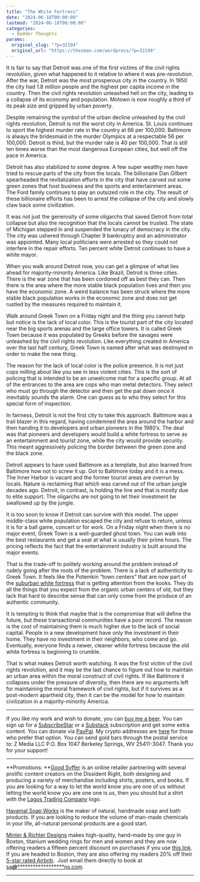 ```yaml
---
title: "The White Fortress"
date: "2024-06-18T00:00:00"
lastmod: "2024-06-18T00:00:00"
categories:
  - Badder Thoughts
params:
  original_slug: "?p=32194"
  original_url: "https://thezman.com/wordpress/?p=32194"
---
```


It is fair to say that Detroit was one of the first victims of the civil
rights revolution, given what happened to it relative to where it was
pre-revolution. After the war, Detroit was the most prosperous city in
the country. In 1950 the city had 1.8 million people and the highest per
capita income in the country. Then the civil rights revolution unleashed
hell on the city, leading to a collapse of its economy and population.
Motown is now roughly a third of its peak size and gripped by urban
poverty.

Despite remaining the symbol of the urban decline unleashed by the civil
rights revolution, Detroit is not the worst city in America. St. Louis
continues to sport the highest murder rate in the country at 66 per
100,000. Baltimore is always the bridesmaid in the murder Olympics at a
respectable 56 per 100,000. Detroit is third, but the murder rate is 40
per 100,000. That is still ten times worse than the most dangerous
European cities, but well off the pace in America.

Detroit has also stabilized to some degree. A few super wealthy men have
tried to rescue parts of the city from the locals. The billionaire Dan
Gilbert spearheaded the revitalization efforts in the city that have
carved out some green zones that host business and the sports and
entertainment areas. The Ford family continues to play an outsized role
in the city. The result of these billionaire efforts has been to arrest
the collapse of the city and slowly claw back some civilization.

It was not just the generosity of some oligarchs that saved Detroit from
total collapse but also the recognition that the locals cannot be
trusted. The state of Michigan stepped in and suspended the lunacy of
democracy in the city. The city was ushered through Chapter 9 bankruptcy
and an administrator was appointed. Many local politicians were arrested
so they could not interfere in the repair efforts. Ten percent white
Detroit continues to have a white mayor.

When you walk around Detroit now, you can get a glimpse of what lies
ahead for majority-minority America. Like Brazil, Detroit is three
cities. There is the war zone that has been cordoned off as best they
can. Then there is the area where the more stable black population lives
and then you have the economic zone. A weird balance has been struck
where the more stable black population works in the economic zone and
does not get rustled by the measures required to maintain it.

Walk around Greek Town on a Friday night and the thing you cannot help
but notice is the lack of local color. This is the tourist part of the
city located near the big sports arenas and the large office towers. It
is called Greek Town because it was populated by Greeks before the
savages were unleashed by the civil rights revolution. Like everything
created in America over the last half century, Greek Town is named after
what was destroyed in order to make the new thing.

The reason for the lack of local color is the police presence. It is not
just cops milling about like you see in less violent cities. This is the
sort of policing that is intended to be an unwelcome mat for a specific
group. At all of the entrances to the area are cops who man metal
detectors. They select who must go through the detector and then get the
pat down once it inevitably sounds the alarm. One can guess as to who
they select for this special form of inspection.

In fairness, Detroit is not the first city to take this approach.
Baltimore was a trail blazer in this regard, having condemned the area
around the harbor and then handing it to developers and urban pioneers
in the 1980’s. The deal was that pioneers and developers would build a
white fortress to serve as an entertainment and tourist zone, while the
city would provide security. This meant aggressively policing the border
between the green zone and the black zone.

Detroit appears to have used Baltimore as a template, but also learned
from Baltimore how not to screw it up. Got to Baltimore today and it is
a mess. The Inner Harbor is vacant and the former tourist areas are
overrun by locals. Nature is reclaiming that which was carved out of the
urban jungle decades ago. Detroit, in contrast, is holding the line and
that is mostly due to elite support. The oligarchs are not going to let
their investment be swallowed up by the jungle.

It is too soon to know if Detroit can survive with this model. The upper
middle-class white population escaped the city and refuse to return,
unless it is for a ball game, concert or for work. On a Friday night
when there is no major event, Greek Town is a well-guarded ghost town.
You can walk into the best restaurants and get a seat at what is usually
their prime hours. The pricing reflects the fact that the entertainment
industry is built around the major events.

That is the trade-off to politely working around the problem instead of
rudely going after the roots of the problem. There is a lack of
authenticity to Greek Town. It feels like the Potemkin “town centers”
that are now part of the [suburban white
fortress](https://www.dailymail.co.uk/news/article-13498083/white-fortress-cities-american-south-wealthy-segregated-communities.html#:~:text=Next-,Why%20'white%20fortress'%20cities%20are%20rising%20up%20across%20the%20South,breakaway%20from%20poorer%20black%20neighborhoods&text=Exclusive%20majority%2Dwhite%20cities%20are,bid%20to%20conserve%20their%20resources.)
that is getting attention from the kooks. They do all the things that
you expect from the organic urban centers of old, but they lack that
hard to describe sense that can only come from the produce of an
authentic community.

It is tempting to think that maybe that is the compromise that will
define the future, but these transactional communities have a poor
record. The reason is the cost of maintaining them is much higher due to
the lack of social capital. People in a new development have only the
investment in their home. They have no investment in their neighbors,
who come and go. Eventually, everyone finds a newer, cleaner white
fortress because the old white fortress is beginning to crumble.

That is what makes Detroit worth watching. It was the first victim of
the civil rights revolution, and it may be the last chance to figure out
how to maintain an urban area within the moral construct of civil
rights. If like Baltimore it collapses under the pressure of diversity,
then there are no arguments left for maintaining the moral framework of
civil rights, but if it survives as a post-modern apartheid city, then
it can be the model for how to maintain civilization in a
majority-minority America.

------------------------------------------------------------------------

If you like my work and wish to donate, you can
<a href="https://www.buymeacoffee.com/mujolulu" rel="noopener"
target="_blank">buy me a beer</a>. You can sign up for a
<a href="https://www.subscribestar.com/the-z-blog" rel="noopener"
target="_blank">SubscribeStar</a> or a
<a href="https://thedissident.substack.com/" rel="noopener"
target="_blank">Substack</a> subscription and get some extra content.
You can donate via <a
href="https://www.paypal.com/donate/?cmd=_s-xclick&amp;hosted_button_id=UDAS2Q8JYA6CN&amp;source=url"
rel="noopener" target="_blank">PayPal</a>. My crypto addresses are
<a href="https://thezman.com/wordpress/?page_id=22713" rel="noopener"
target="_blank">here</a> for those who prefer that option. You can send
gold bars through the postal service to: Z Media LLC P.O. Box 1047
Berkeley Springs, WV 25411-3047. Thank you for your support!

------------------------------------------------------------------------

**Promotions: **<a href="https://goodsvffer.com/" rel="noopener" target="_blank">Good
Svffer</a> is an online retailer partnering with several prolific
content creators on the Dissident Right, both designing and producing a
variety of merchandise including shirts, posters, and books. If you are
looking for a way to let the world know you are one of us without
letting the world know you are one one is us, then you should but a
shirt with the
<a href="https://goodsvffer.com/products/lagos-trading-company"
rel="noopener" target="_blank">Lagos Trading Company</a> logo.

<a href="https://havamalsoapworks.com/" rel="noopener"
target="_blank">Havamal Soap Works</a> is the maker of natural, handmade
soap and bath products. If you are looking to reduce the volume of
man-made chemicals in your life, all-natural personal products are a
good start.

<a href="https://www.minterandrichterdesigns.com/"
rel="noreferrer nofollow noopener" target="_blank">Minter &amp; Richter
Designs</a> makes high-quality, hand-made by one guy in Boston, titanium
wedding rings for men and women and they are now offering readers a
fifteen percent discount on purchases if you use
<a href="https://www.minterandrichterdesigns.com/discount/ZMAN"
rel="noreferrer nofollow noopener" target="_blank">this link</a>.
<span class="highlight"><span class="colour"><span class="font"><span class="size">If
you are headed to Boston, they are also offering my readers 20% off
their <a
href="https://www.airbnb.com/users/7988017/listings?user_id=7988017&amp;s=3"
rel="noopener noreferrer" target="_blank">5-star rated Airbnb</a>.  Just
email them directly to book at
<a href="mailto:sa***@*********************ns.com"
data-original-string="znyIhLiLx+fQptyc7X6QXQ==cb7StlR7K2oJfGw7fNY5Ct/CR4zUHsuM8Mzd/V51Q4AU4FKLgRKVCnrbHOTnof3kK7B"><span
class="apbct-email-encoder"
data-original-string="nyNEf9P7/hCBDkIUbcarFA==cb7l0CeAEt2DCdlxrP1XW6qzz/Awkp7Mp3MFkOT2dR0bfZUT+XzdyEdMhVdoTYVHIka"
title="This contact has been encoded by Anti-Spam by CleanTalk. Click to decode. To finish the decoding make sure that JavaScript is enabled in your browser.">sa<span
class="apbct-blur">***</span>@<span
class="apbct-blur">*********************</span>ns.com</span></a>.</span></span></span></span>

------------------------------------------------------------------------
